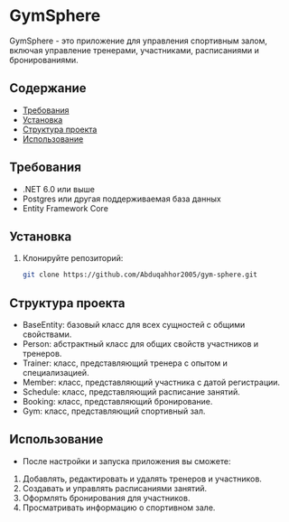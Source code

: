 # GymSphere

GymSphere - это приложение для управления спортивным залом, включая управление тренерами, участниками, расписаниями и бронированиями.

## Содержание

- [Требования](#требования)
- [Установка](#установка)
- [Структура проекта](#структура-проекта)
- [Использование](#использование)

## Требования

- .NET 6.0 или выше
- Postgres или другая поддерживаемая база данных
- Entity Framework Core

## Установка

1. Клонируйте репозиторий:
   ```bash
   git clone https://github.com/Abduqahhor2005/gym-sphere.git

## Структура проекта

- BaseEntity: базовый класс для всех сущностей с общими свойствами.
- Person: абстрактный класс для общих свойств участников и тренеров.
- Trainer: класс, представляющий тренера с опытом и специализацией.
- Member: класс, представляющий участника с датой регистрации.
- Schedule: класс, представляющий расписание занятий.
- Booking: класс, представляющий бронирование.
- Gym: класс, представляющий спортивный зал.

## Использование
- После настройки и запуска приложения вы сможете:

1. Добавлять, редактировать и удалять тренеров и участников.
2. Создавать и управлять расписаниями занятий.
3. Оформлять бронирования для участников.
4. Просматривать информацию о спортивном зале.